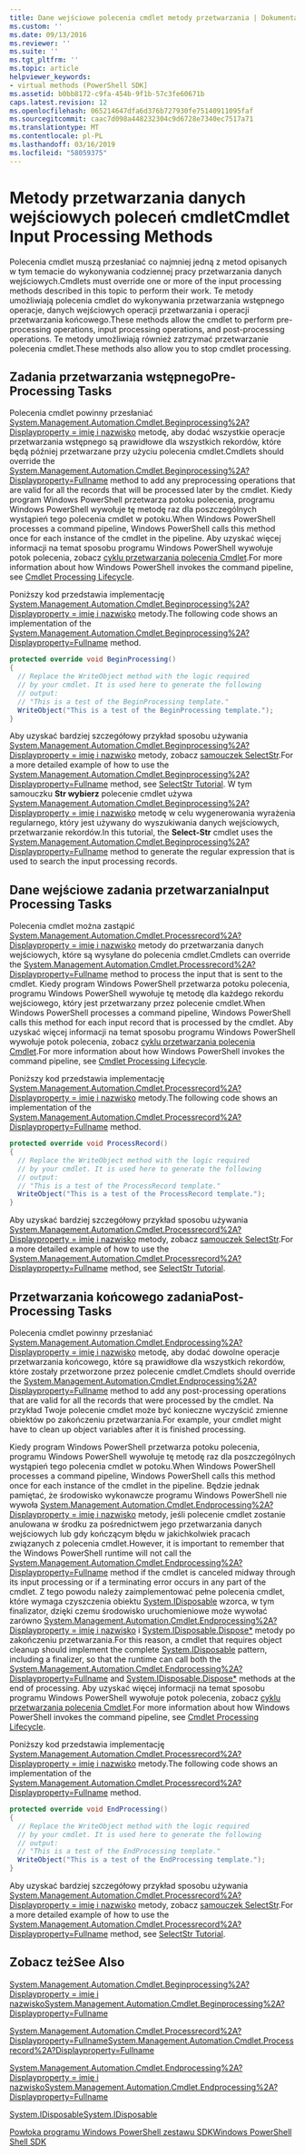 ```yaml
---
title: Dane wejściowe polecenia cmdlet metody przetwarzania | Dokumentacja firmy Microsoft
ms.custom: ''
ms.date: 09/13/2016
ms.reviewer: ''
ms.suite: ''
ms.tgt_pltfrm: ''
ms.topic: article
helpviewer_keywords:
- virtual methods (PowerShell SDK]
ms.assetid: b0bb8172-c9fa-454b-9f1b-57c3fe60671b
caps.latest.revision: 12
ms.openlocfilehash: 065214647dfa6d376b727930fe75140911095faf
ms.sourcegitcommit: caac7d098a448232304c9d6728e7340ec7517a71
ms.translationtype: MT
ms.contentlocale: pl-PL
ms.lasthandoff: 03/16/2019
ms.locfileid: "58059375"
---
```

# <a name="cmdlet-input-processing-methods"></a><span data-ttu-id="092a0-102">Metody przetwarzania danych wejściowych poleceń cmdlet</span><span class="sxs-lookup"><span data-stu-id="092a0-102">Cmdlet Input Processing Methods</span></span>

<span data-ttu-id="092a0-103">Polecenia cmdlet muszą przesłaniać co najmniej jedną z metod opisanych w tym temacie do wykonywania codziennej pracy przetwarzania danych wejściowych.</span><span class="sxs-lookup"><span data-stu-id="092a0-103">Cmdlets must override one or more of the input processing methods described in this topic to perform their work.</span></span> <span data-ttu-id="092a0-104">Te metody umożliwiają polecenia cmdlet do wykonywania przetwarzania wstępnego operacje, danych wejściowych operacji przetwarzania i operacji przetwarzania końcowego.</span><span class="sxs-lookup"><span data-stu-id="092a0-104">These methods allow the cmdlet to perform pre-processing operations, input processing operations, and post-processing operations.</span></span> <span data-ttu-id="092a0-105">Te metody umożliwiają również zatrzymać przetwarzanie polecenia cmdlet.</span><span class="sxs-lookup"><span data-stu-id="092a0-105">These methods also allow you to stop cmdlet processing.</span></span>

## <a name="pre-processing-tasks"></a><span data-ttu-id="092a0-106">Zadania przetwarzania wstępnego</span><span class="sxs-lookup"><span data-stu-id="092a0-106">Pre-Processing Tasks</span></span>

<span data-ttu-id="092a0-107">Polecenia cmdlet powinny przesłaniać [System.Management.Automation.Cmdlet.Beginprocessing%2A? Displayproperty = imię i nazwisko](/dotnet/api/system.management.automation.cmdlet.beginprocessing?view=powershellsdk-1.1.0) metodę, aby dodać wszystkie operacje przetwarzania wstępnego są prawidłowe dla wszystkich rekordów, które będą później przetwarzane przy użyciu polecenia cmdlet.</span><span class="sxs-lookup"><span data-stu-id="092a0-107">Cmdlets should override the [System.Management.Automation.Cmdlet.Beginprocessing%2A?Displayproperty=Fullname](/dotnet/api/system.management.automation.cmdlet.beginprocessing?view=powershellsdk-1.1.0) method to add any preprocessing operations that are valid for all the records that will be processed later by the cmdlet.</span></span> <span data-ttu-id="092a0-108">Kiedy program Windows PowerShell przetwarza potoku polecenia, programu Windows PowerShell wywołuje tę metodę raz dla poszczególnych wystąpień tego polecenia cmdlet w potoku.</span><span class="sxs-lookup"><span data-stu-id="092a0-108">When Windows PowerShell processes a command pipeline, Windows PowerShell calls this method once for each instance of the cmdlet in the pipeline.</span></span> <span data-ttu-id="092a0-109">Aby uzyskać więcej informacji na temat sposobu programu Windows PowerShell wywołuje potok polecenia, zobacz [cyklu przetwarzania polecenia Cmdlet](https://msdn.microsoft.com/en-us/3202f55c-314d-4ac3-ad78-4c7ca72253c5).</span><span class="sxs-lookup"><span data-stu-id="092a0-109">For more information about how Windows PowerShell invokes the command pipeline, see [Cmdlet Processing Lifecycle](https://msdn.microsoft.com/en-us/3202f55c-314d-4ac3-ad78-4c7ca72253c5).</span></span>

<span data-ttu-id="092a0-110">Poniższy kod przedstawia implementację [System.Management.Automation.Cmdlet.Beginprocessing%2A? Displayproperty = imię i nazwisko](/dotnet/api/system.management.automation.cmdlet.beginprocessing?view=powershellsdk-1.1.0) metody.</span><span class="sxs-lookup"><span data-stu-id="092a0-110">The following code shows an implementation of the [System.Management.Automation.Cmdlet.Beginprocessing%2A?Displayproperty=Fullname](/dotnet/api/system.management.automation.cmdlet.beginprocessing?view=powershellsdk-1.1.0) method.</span></span>

```csharp
protected override void BeginProcessing()
{
  // Replace the WriteObject method with the logic required
  // by your cmdlet. It is used here to generate the following
  // output:
  // "This is a test of the BeginProcessing template."
  WriteObject("This is a test of the BeginProcessing template.");
}
```

<span data-ttu-id="092a0-111">Aby uzyskać bardziej szczegółowy przykład sposobu używania [System.Management.Automation.Cmdlet.Beginprocessing%2A? Displayproperty = imię i nazwisko](/dotnet/api/system.management.automation.cmdlet.beginprocessing?view=powershellsdk-1.1.0) metody, zobacz [samouczek SelectStr](./selectstr-tutorial.md).</span><span class="sxs-lookup"><span data-stu-id="092a0-111">For a more detailed example of how to use the [System.Management.Automation.Cmdlet.Beginprocessing%2A?Displayproperty=Fullname](/dotnet/api/system.management.automation.cmdlet.beginprocessing?view=powershellsdk-1.1.0) method, see [SelectStr Tutorial](./selectstr-tutorial.md).</span></span> <span data-ttu-id="092a0-112">W tym samouczku **Str wybierz** polecenie cmdlet używa [System.Management.Automation.Cmdlet.Beginprocessing%2A? Displayproperty = imię i nazwisko](/dotnet/api/system.management.automation.cmdlet.beginprocessing?view=powershellsdk-1.1.0) metodę w celu wygenerowania wyrażenia regularnego, który jest używany do wyszukiwania danych wejściowych, przetwarzanie rekordów.</span><span class="sxs-lookup"><span data-stu-id="092a0-112">In this tutorial, the **Select-Str** cmdlet uses the [System.Management.Automation.Cmdlet.Beginprocessing%2A?Displayproperty=Fullname](/dotnet/api/system.management.automation.cmdlet.beginprocessing?view=powershellsdk-1.1.0) method to generate the regular expression that is used to search the input processing records.</span></span>

## <a name="input-processing-tasks"></a><span data-ttu-id="092a0-113">Dane wejściowe zadania przetwarzania</span><span class="sxs-lookup"><span data-stu-id="092a0-113">Input Processing Tasks</span></span>

<span data-ttu-id="092a0-114">Polecenia cmdlet można zastąpić [System.Management.Automation.Cmdlet.Processrecord%2A? Displayproperty = imię i nazwisko](/dotnet/api/system.management.automation.cmdlet.processrecord?view=powershellsdk-1.1.0) metody do przetwarzania danych wejściowych, które są wysyłane do polecenia cmdlet.</span><span class="sxs-lookup"><span data-stu-id="092a0-114">Cmdlets can override the [System.Management.Automation.Cmdlet.Processrecord%2A?Displayproperty=Fullname](/dotnet/api/system.management.automation.cmdlet.processrecord?view=powershellsdk-1.1.0) method to process the input that is sent to the cmdlet.</span></span> <span data-ttu-id="092a0-115">Kiedy program Windows PowerShell przetwarza potoku polecenia, programu Windows PowerShell wywołuje tę metodę dla każdego rekordu wejściowego, który jest przetwarzany przez polecenie cmdlet.</span><span class="sxs-lookup"><span data-stu-id="092a0-115">When Windows PowerShell processes a command pipeline, Windows PowerShell calls this method for each input record that is processed by the cmdlet.</span></span> <span data-ttu-id="092a0-116">Aby uzyskać więcej informacji na temat sposobu programu Windows PowerShell wywołuje potok polecenia, zobacz [cyklu przetwarzania polecenia Cmdlet](https://msdn.microsoft.com/en-us/3202f55c-314d-4ac3-ad78-4c7ca72253c5).</span><span class="sxs-lookup"><span data-stu-id="092a0-116">For more information about how Windows PowerShell invokes the command pipeline, see [Cmdlet Processing Lifecycle](https://msdn.microsoft.com/en-us/3202f55c-314d-4ac3-ad78-4c7ca72253c5).</span></span>

<span data-ttu-id="092a0-117">Poniższy kod przedstawia implementację [System.Management.Automation.Cmdlet.Processrecord%2A? Displayproperty = imię i nazwisko](/dotnet/api/system.management.automation.cmdlet.processrecord?view=powershellsdk-1.1.0) metody.</span><span class="sxs-lookup"><span data-stu-id="092a0-117">The following code shows an implementation of the [System.Management.Automation.Cmdlet.Processrecord%2A?Displayproperty=Fullname](/dotnet/api/system.management.automation.cmdlet.processrecord?view=powershellsdk-1.1.0) method.</span></span>

```csharp
protected override void ProcessRecord()
{
  // Replace the WriteObject method with the logic required
  // by your cmdlet. It is used here to generate the following
  // output:
  // "This is a test of the ProcessRecord template."
  WriteObject("This is a test of the ProcessRecord template.");
}
```

<span data-ttu-id="092a0-118">Aby uzyskać bardziej szczegółowy przykład sposobu używania [System.Management.Automation.Cmdlet.Processrecord%2A? Displayproperty = imię i nazwisko](/dotnet/api/system.management.automation.cmdlet.processrecord?view=powershellsdk-1.1.0) metody, zobacz [samouczek SelectStr](./selectstr-tutorial.md).</span><span class="sxs-lookup"><span data-stu-id="092a0-118">For a more detailed example of how to use the [System.Management.Automation.Cmdlet.Processrecord%2A?Displayproperty=Fullname](/dotnet/api/system.management.automation.cmdlet.processrecord?view=powershellsdk-1.1.0) method, see [SelectStr Tutorial](./selectstr-tutorial.md).</span></span>

## <a name="post-processing-tasks"></a><span data-ttu-id="092a0-119">Przetwarzania końcowego zadania</span><span class="sxs-lookup"><span data-stu-id="092a0-119">Post-Processing Tasks</span></span>

<span data-ttu-id="092a0-120">Polecenia cmdlet powinny przesłaniać [System.Management.Automation.Cmdlet.Endprocessing%2A? Displayproperty = imię i nazwisko](/dotnet/api/system.management.automation.cmdlet.endprocessing?view=powershellsdk-1.1.0) metodę, aby dodać dowolne operacje przetwarzania końcowego, które są prawidłowe dla wszystkich rekordów, które zostały przetworzone przez polecenie cmdlet.</span><span class="sxs-lookup"><span data-stu-id="092a0-120">Cmdlets should override the [System.Management.Automation.Cmdlet.Endprocessing%2A?Displayproperty=Fullname](/dotnet/api/system.management.automation.cmdlet.endprocessing?view=powershellsdk-1.1.0) method to add any post-processing operations that are valid for all the records that were processed by the cmdlet.</span></span> <span data-ttu-id="092a0-121">Na przykład Twoje polecenie cmdlet może być konieczne wyczyścić zmienne obiektów po zakończeniu przetwarzania.</span><span class="sxs-lookup"><span data-stu-id="092a0-121">For example, your cmdlet might have to clean up object variables after it is finished processing.</span></span>

<span data-ttu-id="092a0-122">Kiedy program Windows PowerShell przetwarza potoku polecenia, programu Windows PowerShell wywołuje tę metodę raz dla poszczególnych wystąpień tego polecenia cmdlet w potoku.</span><span class="sxs-lookup"><span data-stu-id="092a0-122">When Windows PowerShell processes a command pipeline, Windows PowerShell calls this method once for each instance of the cmdlet in the pipeline.</span></span> <span data-ttu-id="092a0-123">Będzie jednak pamiętać, że środowisko wykonawcze programu Windows PowerShell nie wywoła [System.Management.Automation.Cmdlet.Endprocessing%2A? Displayproperty = imię i nazwisko](/dotnet/api/system.management.automation.cmdlet.endprocessing?view=powershellsdk-1.1.0) metody, jeśli polecenie cmdlet zostanie anulowana w środku za pośrednictwem jego przetwarzania danych wejściowych lub gdy kończącym błędu w jakichkolwiek pracach związanych z polecenia cmdlet.</span><span class="sxs-lookup"><span data-stu-id="092a0-123">However, it is important to remember that the Windows PowerShell runtime will not call the [System.Management.Automation.Cmdlet.Endprocessing%2A?Displayproperty=Fullname](/dotnet/api/system.management.automation.cmdlet.endprocessing?view=powershellsdk-1.1.0) method if the cmdlet is canceled midway through its input processing or if a terminating error occurs in any part of the cmdlet.</span></span> <span data-ttu-id="092a0-124">Z tego powodu należy zaimplementować pełne polecenia cmdlet, które wymaga czyszczenia obiektu [System.IDisposable](/dotnet/api/System.IDisposable) wzorca, w tym finalizator, dzięki czemu środowisko uruchomieniowe może wywołać zarówno [ System.Management.Automation.Cmdlet.Endprocessing%2A? Displayproperty = imię i nazwisko](/dotnet/api/system.management.automation.cmdlet.endprocessing?view=powershellsdk-1.1.0) i [System.IDisposable.Dispose\*](/dotnet/api/System.IDisposable.Dispose) metody po zakończeniu przetwarzania.</span><span class="sxs-lookup"><span data-stu-id="092a0-124">For this reason, a cmdlet that requires object cleanup should implement the complete [System.IDisposable](/dotnet/api/System.IDisposable) pattern, including a finalizer, so that the runtime can call both the [System.Management.Automation.Cmdlet.Endprocessing%2A?Displayproperty=Fullname](/dotnet/api/system.management.automation.cmdlet.endprocessing?view=powershellsdk-1.1.0) and [System.IDisposable.Dispose\*](/dotnet/api/System.IDisposable.Dispose) methods at the end of processing.</span></span> <span data-ttu-id="092a0-125">Aby uzyskać więcej informacji na temat sposobu programu Windows PowerShell wywołuje potok polecenia, zobacz [cyklu przetwarzania polecenia Cmdlet](https://msdn.microsoft.com/en-us/3202f55c-314d-4ac3-ad78-4c7ca72253c5).</span><span class="sxs-lookup"><span data-stu-id="092a0-125">For more information about how Windows PowerShell invokes the command pipeline, see [Cmdlet Processing Lifecycle](https://msdn.microsoft.com/en-us/3202f55c-314d-4ac3-ad78-4c7ca72253c5).</span></span>

<span data-ttu-id="092a0-126">Poniższy kod przedstawia implementację [System.Management.Automation.Cmdlet.Processrecord%2A? Displayproperty = imię i nazwisko](/dotnet/api/system.management.automation.cmdlet.processrecord?view=powershellsdk-1.1.0) metody.</span><span class="sxs-lookup"><span data-stu-id="092a0-126">The following code shows an implementation of the [System.Management.Automation.Cmdlet.Processrecord%2A?Displayproperty=Fullname](/dotnet/api/system.management.automation.cmdlet.processrecord?view=powershellsdk-1.1.0) method.</span></span>

```csharp
protected override void EndProcessing()
{
  // Replace the WriteObject method with the logic required
  // by your cmdlet. It is used here to generate the following
  // output:
  // "This is a test of the EndProcessing template."
  WriteObject("This is a test of the EndProcessing template.");
}
```

<span data-ttu-id="092a0-127">Aby uzyskać bardziej szczegółowy przykład sposobu używania [System.Management.Automation.Cmdlet.Processrecord%2A? Displayproperty = imię i nazwisko](/dotnet/api/system.management.automation.cmdlet.processrecord?view=powershellsdk-1.1.0) metody, zobacz [samouczek SelectStr](./selectstr-tutorial.md).</span><span class="sxs-lookup"><span data-stu-id="092a0-127">For a more detailed example of how to use the [System.Management.Automation.Cmdlet.Processrecord%2A?Displayproperty=Fullname](/dotnet/api/system.management.automation.cmdlet.processrecord?view=powershellsdk-1.1.0) method, see [SelectStr Tutorial](./selectstr-tutorial.md).</span></span>

## <a name="see-also"></a><span data-ttu-id="092a0-128">Zobacz też</span><span class="sxs-lookup"><span data-stu-id="092a0-128">See Also</span></span>

[<span data-ttu-id="092a0-129">System.Management.Automation.Cmdlet.Beginprocessing%2A? Displayproperty = imię i nazwisko</span><span class="sxs-lookup"><span data-stu-id="092a0-129">System.Management.Automation.Cmdlet.Beginprocessing%2A?Displayproperty=Fullname</span></span>](/dotnet/api/system.management.automation.cmdlet.beginprocessing?view=powershellsdk-1.1.0)

[<span data-ttu-id="092a0-130">System.Management.Automation.Cmdlet.Processrecord%2A?Displayproperty=Fullname</span><span class="sxs-lookup"><span data-stu-id="092a0-130">System.Management.Automation.Cmdlet.Processrecord%2A?Displayproperty=Fullname</span></span>](/dotnet/api/system.management.automation.cmdlet.processrecord?view=powershellsdk-1.1.0)

[<span data-ttu-id="092a0-131">System.Management.Automation.Cmdlet.Endprocessing%2A? Displayproperty = imię i nazwisko</span><span class="sxs-lookup"><span data-stu-id="092a0-131">System.Management.Automation.Cmdlet.Endprocessing%2A?Displayproperty=Fullname</span></span>](/dotnet/api/system.management.automation.cmdlet.endprocessing?view=powershellsdk-1.1.0)

[<span data-ttu-id="092a0-132">System.IDisposable</span><span class="sxs-lookup"><span data-stu-id="092a0-132">System.IDisposable</span></span>](/dotnet/api/System.IDisposable)

[<span data-ttu-id="092a0-133">Powłoka programu Windows PowerShell zestawu SDK</span><span class="sxs-lookup"><span data-stu-id="092a0-133">Windows PowerShell Shell SDK</span></span>](../windows-powershell-reference.md)
